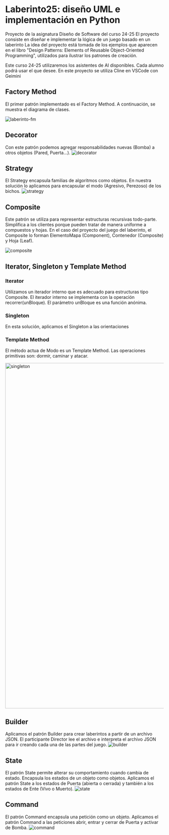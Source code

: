 # Laberinto25: diseño UML e implementación en Python
Proyecto de la asignatura Diseño de Software del curso 24-25
El proyecto consiste en diseñar e implementar la lógica de un juego basado en un laberinto
La idea del proyecto está tomada de los ejemplos que aparecen en el libro "Design Patterns: Elements of Reusable Object-Oriented Programming", utilizados para ilustrar los patrones de creación.

Este curso 24-25 utilizaremos los asistentes de AI disponibles. Cada alumno podrá usar el que desee.
En este proyecto se utiliza Cline en VSCode con Geimini

## Factory Method
El primer patrón implementado es el Factory Method. A continuación, se muestra el diagrama de clases.

![laberinto-fm](https://github.com/user-attachments/assets/76cfb4d0-9eb1-4b9e-a36e-1a8ff2089e9a)

## Decorator
Con este patrón podemos agregar responsabilidades nuevas (Bomba) a otros objetos (Pared, Puerta...).
![decorator](https://github.com/user-attachments/assets/5f8839ea-10f1-484e-ae90-15cc09f186e6)

## Strategy
El Strategy encapsula familias de algoritmos como objetos. En nuestra solución lo aplicamos para encapsular el modo (Agresivo, Perezoso) de los bichos.
![strategy](https://github.com/user-attachments/assets/8357957d-3dc6-462b-b8d7-56b5069c74bc)

## Composite
Este patrón se utiliza para representar estructuras recursivas todo-parte. Simplifica a los clientes porque pueden tratar de manera uniforme a compuestos y hojas.
En el caso del proyecto del juego del laberinto, el Composite lo forman ElementoMapa (Component), Contenedor (Composite) y Hoja (Leaf).

![composite](https://github.com/user-attachments/assets/c901618f-64bc-410c-ba11-2d336447ea92)

## Iterator, Singleton y Template Method
### Iterator
Utilizamos un iterador interno que es adecuado para estructuras tipo Composite. El iterador interno se implementa con la operación recorrer(unBloque). El parámetro unBloque es una función anónima.

### Singleton
En esta solución, aplicamos el Singleton a las orientaciones

### Template Method
El método actua de Modo es un Template Method. Las operaciones primitivas son: dormir, caminar y atacar.

<img width="1095" alt="singleton" src="https://github.com/user-attachments/assets/81d5f7a3-6732-401d-938d-c28cd8a4ccff" />

## Builder
Aplicamos el patrón Builder para crear laberintos a partir de un archivo JSON. El participante Director lee el archivo e interpreta el archivo JSON para ir creando cada una de las partes del juego.
![builder](https://github.com/user-attachments/assets/d2d58af6-5c62-4e40-b39c-0fccc41bb9a9)

## State
El patrón State permite alterar su comportamiento cuando cambia de estado. Encapsula los estados de un objeto como objetos. Aplicamos el patrón State a los estados de Puerta (abierta o cerrada) y también a los estados de Ente (Vivo o Muerto).
![state](https://github.com/user-attachments/assets/d7c80503-4b14-470a-88ed-07a3c6ddfcff)

## Command
El patrón Command encapsula una petición como un objeto. Aplicamos el patrón Command a las peticiones abrir, entrar y cerrar de Puerta y activar de Bomba.
![command](https://github.com/user-attachments/assets/37fbce91-e1e5-40cb-8145-f9772b4bd056)
